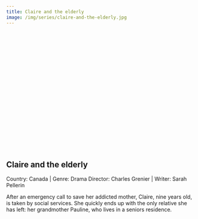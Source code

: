 ```yaml
---
title: Claire and the elderly
image: /img/series/claire-and-the-elderly.jpg
---
```

<iframe width="560" height="315" src="" frameborder="0" allow="accelerometer; autoplay; encrypted-media; gyroscope; picture-in-picture" allowfullscreen></iframe>

## Claire and the elderly
Country: Canada | Genre: Drama
Director: Charles Grenier | Writer: Sarah Pellerin

After an emergency call to save her addicted mother, Claire, nine years old, is taken by social services. She quickly ends up with the only relative she has left: her grandmother Pauline, who lives in a seniors residence.